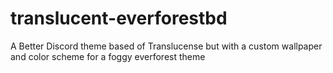 # translucent-everforestbd
A Better Discord theme based of Translucense but with a custom wallpaper and color scheme for a foggy everforest theme
